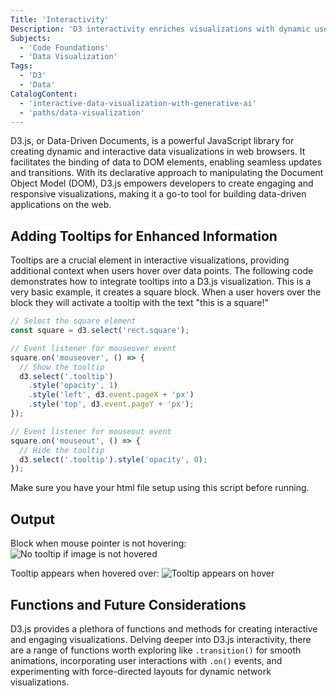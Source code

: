 ```yaml
---
Title: 'Interactivity'
Description: 'D3 interactivity enriches visualizations with dynamic user engagement and interactive features.'
Subjects:
  - 'Code Foundations'
  - 'Data Visualization'
Tags:
  - 'D3'
  - 'Data'
CatalogContent:
  - 'interactive-data-visualization-with-generative-ai'
  - 'paths/data-visualization'
---
```


D3.js, or Data-Driven Documents, is a powerful JavaScript library for creating dynamic and interactive data visualizations in web browsers. It facilitates the binding of data to DOM elements, enabling seamless updates and transitions. With its declarative approach to manipulating the Document Object Model (DOM), D3.js empowers developers to create engaging and responsive visualizations, making it a go-to tool for building data-driven applications on the web.

## Adding Tooltips for Enhanced Information

Tooltips are a crucial element in interactive visualizations, providing additional context when users hover over data points. The following code demonstrates how to integrate tooltips into a D3.js visualization. This is a very basic example, it creates a square block. When a user hovers over the block they will activate a tooltip with the text "this is a square!"

```js
// Select the square element
const square = d3.select('rect.square');

// Event listener for mouseover event
square.on('mouseover', () => {
  // Show the tooltip
  d3.select('.tooltip')
    .style('opacity', 1)
    .style('left', d3.event.pageX + 'px')
    .style('top', d3.event.pageY + 'px');
});

// Event listener for mouseout event
square.on('mouseout', () => {
  // Hide the tooltip
  d3.select('.tooltip').style('opacity', 0);
});
```

Make sure you have your html file setup using this script before running.

## Output

Block when mouse pointer is not hovering:
![No tooltip if image is not hovered](https://raw.githubusercontent.com/Codecademy/docs/main/media/d3-non-hover.png)

Tooltip appears when hovered over:
![Tooltip appears on hover](https://raw.githubusercontent.com/Codecademy/docs/main/media/d3-tooltip-hover.png)

## Functions and Future Considerations

D3.js provides a plethora of functions and methods for creating interactive and engaging visualizations. Delving deeper into D3.js interactivity, there are a range of functions worth exploring like `.transition()` for smooth animations, incorporating user interactions with `.on()` events, and experimenting with force-directed layouts for dynamic network visualizations.
